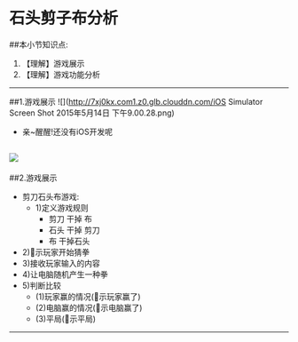 # 石头剪子布分析
##本小节知识点:
1. 【理解】游戏展示
2. 【理解】游戏功能分析

---

##1.游戏展示
![](http://7xj0kx.com1.z0.glb.clouddn.com/iOS Simulator Screen Shot 2015年5月14日 下午9.00.28.png)

- 亲~醒醒!还没有iOS开发呢

![](http://7xj0kx.com1.z0.glb.clouddn.com/Snip20150514_4.png)
---

##2.游戏展示
-   剪刀石头布游戏:
    + 1)定义游戏规则
        * 剪刀 干掉 布
        * 石头 干掉 剪刀
        * 布 干掉石头
- 2)􏰀示玩家开始猜拳
- 3)接收玩家输入的内容
- 4)让电脑随机产生一种拳
- 5)判断比较
    + (1)玩家赢的情况(􏰀示玩家赢了)
    + (2)电脑赢的情况(􏰀示电脑赢了)
    + (3)平局(􏰀示平局)
---
